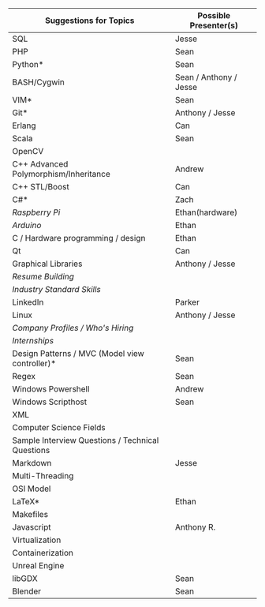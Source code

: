 Suggestions for Topics | Possible Presenter(s)
--- | ---
SQL | Jesse
PHP | Sean
Python* | Sean
BASH/Cygwin | Sean / Anthony / Jesse
VIM* | Sean
Git* | Anthony / Jesse
Erlang | Can
Scala | Sean
OpenCV | 
C++ Advanced Polymorphism/Inheritance | Andrew
C++ STL/Boost | Can
C#* | Zach
*Raspberry Pi* | Ethan(hardware)
*Arduino* | Ethan
C / Hardware programming / design | Ethan
Qt | Can
Graphical Libraries | Anthony / Jesse
*Resume Building* | 
*Industry Standard Skills* | 
LinkedIn | Parker
Linux | Anthony / Jesse
*Company Profiles / Who's Hiring* |
*Internships* | 
Design Patterns / MVC (Model view controller)* | Sean
Regex | Sean
Windows Powershell | Andrew
Windows Scripthost | Sean
XML | 
Computer Science Fields | 
Sample Interview Questions / Technical Questions | 
Markdown | Jesse
Multi-Threading | 
OSI Model | 
LaTeX* | Ethan
Makefiles |
Javascript | Anthony R.
Virtualization |
Containerization |
Unreal Engine | 
libGDX | Sean
Blender | Sean
